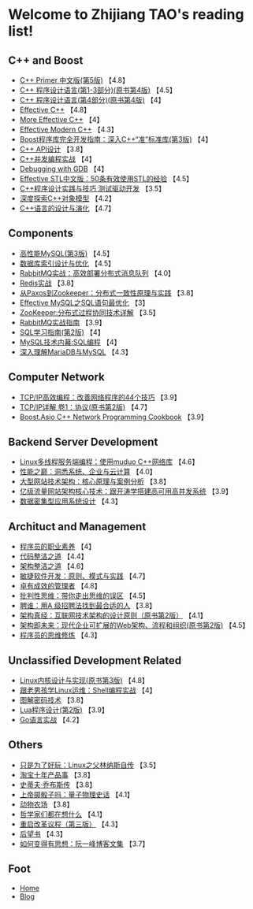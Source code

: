 
# Welcome to Zhijiang TAO's reading list!

## C++ and Boost
- [C++ Primer 中文版(第5版)](https://book.douban.com/subject/25708312/) 【4.8】
- [C++ 程序设计语言(第1-3部分)(原书第4版)](https://book.douban.com/subject/26857943/) 【4.5】
- [C++ 程序设计语言(第4部分)(原书第4版)](https://book.douban.com/subject/26900000/) 【4】
- [Effective C++](https://book.douban.com/subject/1842426/) 【4.8】
- [More Effective C++](https://book.douban.com/subject/5908727/) 【4】
- [Effective Modern C++](https://book.douban.com/subject/25923597/) 【4.3】
- [Boost程序库完全开发指南：深入C++“准”标准库(第3版)](https://book.douban.com/subject/26320630/) 【4】
- [C++ API设计](https://book.douban.com/subject/24869855/) 【3.8】
- [C++并发编程实战](https://book.douban.com/subject/26386925/) 【4】
- [Debugging with GDB](http://sourceware.org/gdb/current/onlinedocs/gdb/) 【4】
- [Effective STL中文版：50条有效使用STL的经验](https://book.douban.com/subject/1842426/) 【4.5】
- [C++程序设计实践与技巧 测试驱动开发](https://book.douban.com/subject/26927749/) 【3.5】
- [深度探索C++对象模型](https://book.douban.com/subject/10427315/) 【4.2】
- [C++语言的设计与演化](https://book.douban.com/subject/10536031/) 【4.7】

## Components
- [高性能MySQL(第3版)](https://book.douban.com/subject/23008813/) 【4.5】
- [数据库索引设计与优化](https://book.douban.com/subject/26419771/) 【4.5】
- [RabbitMQ实战：高效部署分布式消息队列](https://book.douban.com/subject/26649178/) 【4.0】
- [Redis实战](https://book.douban.com/subject/26612779/) 【3.8】
- [从Paxos到Zookeeper：分布式一致性原理与实践](https://book.douban.com/subject/26292004/) 【3.8】
- [Effective MySQL之SQL语句最优化](https://book.douban.com/subject/20438822/) 【3】
- [ZooKeeper:分布式过程协同技术详解](https://book.douban.com/subject/26766807/) 【3.5】
- [RabbitMQ实战指南](https://book.douban.com/subject/27591386/) 【3.9】
- [SQL学习指南(第2版)](https://book.douban.com/subject/4872454/) 【4】
- [MySQL技术内幕:SQL编程](https://book.douban.com/subject/10569620/) 【4】
- [深入理解MariaDB与MySQL](https://book.douban.com/subject/26676354/) 【4.3】

## Computer Network
- [TCP/IP高效编程：改善网络程序的44个技巧](https://book.douban.com/subject/6058986/) 【3.9】
- [TCP/IP详解 卷1：协议(原书第2版)](https://book.douban.com/subject/26825411/) 【4.7】
- [Boost.Asio C++ Network Programming Cookbook](https://book.douban.com/subject/26726879/) 【3.9】

## Backend Server Development
- [Linux多线程服务端编程：使用muduo C++网络库](https://book.douban.com/subject/20471211/) 【4.6】
- [性能之巅：洞悉系统、企业与云计算](https://book.douban.com/subject/26586598/) 【4.0】
- [大型网站技术架构：核心原理与案例分析](https://book.douban.com/subject/25723064/) 【3.8】
- [亿级流量网站架构核心技术：跟开涛学搭建高可用高并发系统](https://book.douban.com/subject/26999243/) 【3.9】
- [数据密集型应用系统设计](https://book.douban.com/subject/30329536/) 【4.3】

## Archituct and Management
- [程序员的职业素养](https://book.douban.com/subject/11614538/) 【4】
- [代码整洁之道](https://book.douban.com/subject/4199741/) 【4.4】
- [架构整洁之道](https://book.douban.com/subject/30333919/) 【4.6】
- [敏捷软件开发：原则、模式与实践](https://book.douban.com/subject/1140457/) 【4.7】
- [卓有成效的管理者](https://book.douban.com/subject/1322025/) 【4.8】
- [批判性思维：带你走出思维的误区](https://book.douban.com/subject/7057936/) 【4.5】
- [聘谁：用A 级招聘法找到最合适的人](https://book.douban.com/subject/3878077/) 【3.8】
- [架构真经：互联网技术架构的设计原则（原书第2版）](https://book.douban.com/subject/27020143/) 【4.1】
- [架构即未来：现代企业可扩展的Web架构、流程和组织(原书第2版)](https://book.douban.com/subject/26765979/) 【4.5】
- [程序员的思维修炼](https://book.douban.com/subject/5372651/) 【4.3】

## Unclassified Development Related
- [Linux内核设计与实现(原书第3版)](https://book.douban.com/subject/6097773/) 【4.8】
- [跟老男孩学Linux运维：Shell编程实战](https://book.douban.com/subject/26974981/) 【4】
- [图解密码技术](https://book.douban.com/subject/26265544/) 【3.8】
- [Lua程序设计(第2版)](https://book.douban.com/subject/3076942/) 【3.9】
- [Go语言实战](https://book.douban.com/subject/27015617/) 【4.2】

## Others
- [只是为了好玩：Linux之父林纳斯自传](https://book.douban.com/subject/25930025/) 【3.5】
- [淘宝十年产品事](https://book.douban.com/subject/25732463/) 【3.8】
- [史蒂夫·乔布斯传](https://book.douban.com/subject/6798611/) 【3.8】
- [上帝掷骰子吗：量子物理史话](https://book.douban.com/subject/1467022/) 【4.1】
- [动物农场](https://book.douban.com/subject/1255500/) 【3.8】
- [哲学家们都在想什么](https://book.douban.com/subject/27187474/) 【4.1】
- [重启改革议程（第三版）](https://book.douban.com/subject/26776995/) 【4.3】
- [后望书](https://book.douban.com/subject/3002863/) 【4.3】
- [如何变得有思想：阮一峰博客文集](https://book.douban.com/subject/26268552/) 【3.7】

## Foot
- [Home](http://www.taozj.org)
- [Blog](http://blog.taozj.org)